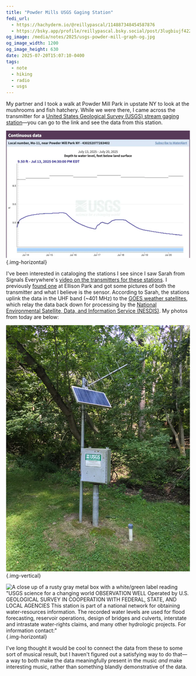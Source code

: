 ```yaml
---
title: "Powder Mills USGS Gaging Station"
fedi_url:
  - https://hachyderm.io/@reillypascal/114887348454587876
  - https://bsky.app/profile/reillypascal.bsky.social/post/3lugbiujf422w
og_image: /media/notes/2025/usgs-powder-mill-graph-og.jpg
og_image_width: 1200
og_image_height: 630
date: 2025-07-20T15:07:10-0400
tags:
  - note
  - hiking
  - radio
  - usgs
---
```


<link rel="stylesheet" type="text/css" href="/styles/notes-photos.css">

My partner and I took a walk at Powder Mill Park in upstate NY to look at the mushrooms and fish hatchery. While we were there, I came across the transmitter for a [United States Geological Survey (USGS) stream gaging station](https://waterdata.usgs.gov/monitoring-location/USGS-430252077283402/)—you can go to the link and see the data from this station. 

![A graph of water levels from Jul. 13-20 showing feet below ground level. There is a peak of around 9.25 ft. on the 15th, a smaller one on the 18th, and the level drops to around 9.75 ft. below the ground by the end](/media/notes/2025/usgs-powder-mill-graph.webp){.img-horizontal}

I've been interested in cataloging the stations I see since I saw Sarah from Signals Everywhere's [video on the transmitters for these stations](https://www.youtube.com/watch?v=TT8AIp-DlrM). I previously [found one](https://hachyderm.io/@reillypascal/111915520145252626) at Ellison Park and got some pictures of both the transmitter and what I believe is the sensor. According to Sarah, the stations uplink the data in the UHF band (~401 MHz) to the [GOES weather satellites](https://www.star.nesdis.noaa.gov/goes/index.php), which relay the data back down for processing by the [National Environmental Satellite, Data, and Information Service (NESDIS)](https://www.nesdis.noaa.gov/). My photos from today are below: 

![A circularly-polarized Yagi antenna on top of a pole with a box in the middle from the US Geological Survey](/media/notes/2025/usgs-gaging-station-powder-mill.webp){.img-vertical}

![A close up of a rusty gray metal box with a white/green label reading "USGS science for a changing world OBSERVATION WELL Operated by U.S. GEOLOGICAL SURVEY IN COOPERATION WITH FEDERAL, STATE, AND LOCAL AGENCIES This station is part of a national network for obtaining water-resources information. The recorded water levels are used for flood forecasting, reservoir operations, design of bridges and culverts, interstate and intrastate water-rights claims, and many other hydrologic projects. For information contact:"](/media/notes/2025/usgs-gaging-station-powder-mill-box.webp){.img-horizontal}

I've long thought it would be cool to connect the data from these to some sort of musical result, but I haven't figured out a satisfying way to do that—a way to both make the data meaningfully present in the music *and* make interesting music, rather than something blandly demonstrative of the data.
